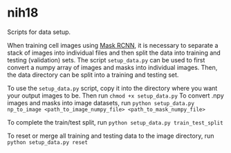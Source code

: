 # nih18
Scripts for data setup.

When training cell images using [Mask RCNN](https://github.com/matterport/Mask_RCNN), it is necessary to  separate a stack of images into individual files and then split the data into training and testing (validation) sets. The script `setup_data.py` can be used to first convert a numpy array of images and masks into individual images. Then, the data directory can be split into a training and testing set. 

To use the `setup_data.py` script, copy it into the directory where you want your output images to be. Then run
`
chmod +x setup_data.py
`
To convert .npy images and masks into image datasets, run 
`
python setup_data.py np_to_image <path_to_image_numpy_file> <path_to_mask_numpy_file>
`

To complete the train/test split, run 
`
python setup_data.py train_test_split
`

To reset or merge all training and testing data to the image directory, run
`
python setup_data.py reset
`
